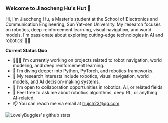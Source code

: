 ### Welcome to Jiaocheng Hu's Hut 👋

Hi, I'm Jiaocheng Hu, a Master's student at the School of Electronics and Communication Engineering, Sun Yat-sen University. My research focuses on robotics, deep reinforcement learning, visual navigation, and world models. I'm passionate about exploring cutting-edge technologies in AI and robotics! 🤖✨

**Current Status Quo**

- 👨🏻‍💻 I’m currently working on projects related to robot navigation, world modeling, and deep reinforcement learning.
- 🌱 I’m diving deeper into Python, PyTorch, and robotics frameworks.
- 🤔 My research interests include robotics, visual navigation, world models, and AI decision-making systems.
- 💼 I’m open to collaboration opportunities in robotics, AI, or related fields
- 💬 Feel free to ask me about robotics algorithms, deep RL, or anything AI-related.
- 📫  You can reach me via email at hujch23@qq.com.

![LovelyBuggies's github stats](https://github-readme-stats.vercel.app/api?username=hujch23&show_icons=true&hide_border=true)


